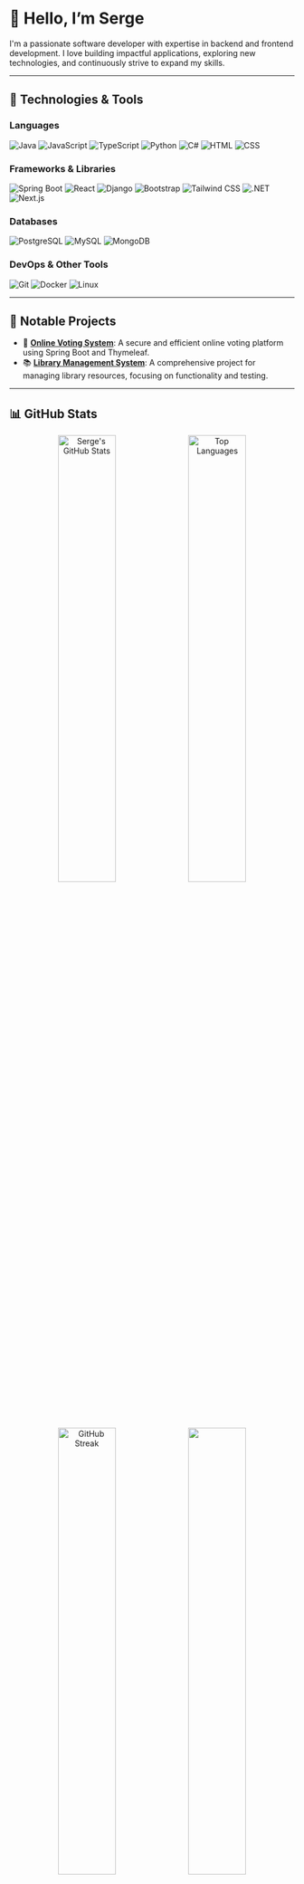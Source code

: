 # 👋 Hello, I’m Serge 

I'm a passionate software developer with expertise in backend and frontend development. I love building impactful applications, exploring new technologies, and continuously strive to expand my skills.

---

## 🔧 Technologies & Tools

### Languages
<p>
  <img src="https://img.icons8.com/color/48/000000/java-coffee-cup-logo.png" alt="Java" title="Java"/>
  <img src="https://img.icons8.com/color/48/000000/javascript.png" alt="JavaScript" title="JavaScript"/>
  <img src="https://img.icons8.com/color/48/000000/typescript.png" alt="TypeScript" title="TypeScript"/>
  <img src="https://img.icons8.com/color/48/000000/python.png" alt="Python" title="Python"/>
  <img src="https://img.icons8.com/color/48/000000/c-sharp-logo-2.png" alt="C#" title="C# (.NET)"/>
  <img src="https://img.icons8.com/color/48/000000/html-5.png" alt="HTML" title="HTML"/>
  <img src="https://img.icons8.com/color/48/000000/css3.png" alt="CSS" title="CSS"/>
</p>

### Frameworks & Libraries
<p>
  <img src="https://img.icons8.com/color/48/000000/spring-logo.png" alt="Spring Boot" title="Spring Boot"/>
  <img src="https://img.icons8.com/color/48/000000/react-native.png" alt="React" title="React"/>
  <img src="https://img.icons8.com/color/48/000000/django.png" alt="Django" title="Django"/>
  <img src="https://img.icons8.com/color/48/000000/bootstrap.png" alt="Bootstrap" title="Bootstrap"/>
  <img src="https://img.icons8.com/color/48/000000/tailwindcss.png" alt="Tailwind CSS" title="Tailwind CSS"/>
  <img src="https://img.icons8.com/color/48/000000/net-framework.png" alt=".NET" title=".NET"/>
  <img src="https://img.icons8.com/color/48/000000/nextjs.png" alt="Next.js" title="Next.js"/>
</p>

### Databases
<p>
  <img src="https://img.icons8.com/color/48/000000/postgreesql.png" alt="PostgreSQL" title="PostgreSQL"/>
  <img src="https://img.icons8.com/color/48/000000/mysql-logo.png" alt="MySQL" title="MySQL"/>
  <img src="https://img.icons8.com/color/48/000000/mongodb.png" alt="MongoDB" title="MongoDB"/>
</p>

### DevOps & Other Tools
<p>
  <img src="https://img.icons8.com/color/48/000000/git.png" alt="Git" title="Git"/>
  <img src="https://img.icons8.com/color/48/000000/docker.png" alt="Docker" title="Docker"/>
  <img src="https://img.icons8.com/color/48/000000/linux.png" alt="Linux" title="Linux"/>
</p>

---

## 🌟 Notable Projects

- 🔗 [**Online Voting System**](https://github.com/Ngogaserge/Online-Voting-System): A secure and efficient online voting platform using Spring Boot and Thymeleaf.
- 📚 [**Library Management System**](https://github.com/Ngogaserge/mid_testing_25504): A comprehensive project for managing library resources, focusing on functionality and testing.

---

## 📊 GitHub Stats

<div align="center">
  <img src="https://github-readme-stats.vercel.app/api?username=Ngogaserge&show_icons=true&theme=radical&cache_seconds=1800" alt="Serge's GitHub Stats" width="45%"/>
  <img src="https://github-readme-stats.vercel.app/api/top-langs/?username=Ngogaserge&layout=compact&theme=radical&langs_count=6" alt="Top Languages" width="45%"/>
</div>

<div align="center">
  <img src="https://streak-stats.demolab.com/?user=Ngogaserge&theme=radical" alt="GitHub Streak" width="45%"/>
  <img src="https://activity-graph.herokuapp.com/graph?username=Ngogaserge&bg_color=141321&color=9e4c98&line=5bcdec&point=0c0f2c&area=true&hide_border=true" width="45%"/>
  <img src="https://komarev.com/ghpvc/?username=Ngogaserge&color=blueviolet&style=flat-square" alt="Profile Views" width="20%"/>
</div>

---

## 📫 Connect with Me

<div align="center">
  <a href="https://linkedin.com/in/Ngoga-serge"><img src="https://img.icons8.com/color/48/000000/linkedin-circled--v1.png" alt="LinkedIn"/></a>
  <a href="https://twitter.com/nserge__"><img src="https://img.icons8.com/color/48/000000/twitter-circled.png" alt="Twitter"/></a>
  <a href="https://instagram.com/ng_serge"><img src="https://img.icons8.com/color/48/000000/instagram-new--v1.png" alt="Instagram"/></a>
  <a href="mailto:sergengoga05@gmail.com"><img src="https://img.icons8.com/color/48/000000/gmail-new.png" alt="Email"/></a>
</div>

---
